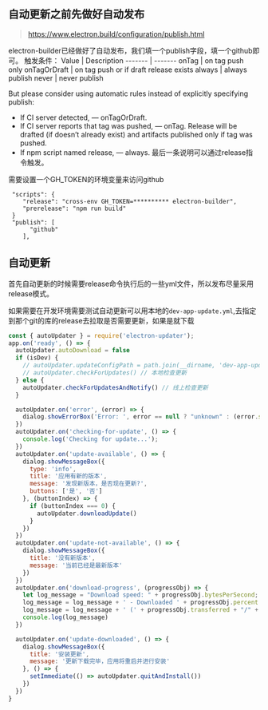 ## 自动更新之前先做好自动发布
>https://www.electron.build/configuration/publish.html

electron-builder已经做好了自动发布，我们填一个publish字段，填一个github即可。
触发条件：
Value | Description
------- | -------
onTag | on tag push only
onTagOrDraft | on tag push or if draft release exists
always | always publish
never | never publish

But please consider using automatic rules instead of explicitly specifying publish:

- If CI server detected, — onTagOrDraft.
- If CI server reports that tag was pushed, — onTag.
Release will be drafted (if doesn’t already exist) and artifacts published only if tag was pushed.
- If npm script named release, — always.
最后一条说明可以通过release指令触发。


需要设置一个GH_TOKEN的环境变量来访问github
```tsx
 "scripts": {
    "release": "cross-env GH_TOKEN=********** electron-builder",
    "prerelease": "npm run build"
 }
 "publish": [
      "github"
    ],
```

## 自动更新

首先自动更新的时候需要release命令执行后的一些yml文件，所以发布尽量采用release模式。

如果需要在开发环境需要测试自动更新可以用本地的`dev-app-update.yml`,去指定到那个git的库的release去拉取是否需要更新，如果是就下载

```js
const { autoUpdater } = require('electron-updater');
app.on('ready', () => {
  autoUpdater.autoDownload = false
  if (isDev) {
    // autoUpdater.updateConfigPath = path.join(__dirname, 'dev-app-update.yml') // 本地调试自动更新
    // autoUpdater.checkForUpdates() // 本地检查更新
  } else {
    autoUpdater.checkForUpdatesAndNotify() // 线上检查更新
  }

  autoUpdater.on('error', (error) => {
    dialog.showErrorBox('Error: ', error == null ? "unknown" : (error.stack || error).toString())
  })
  autoUpdater.on('checking-for-update', () => {
    console.log('Checking for update...');
  })  
  autoUpdater.on('update-available', () => {
    dialog.showMessageBox({
      type: 'info',
      title: '应用有新的版本',
      message: '发现新版本，是否现在更新?',
      buttons: ['是', '否']
    }, (buttonIndex) => {
      if (buttonIndex === 0) {
        autoUpdater.downloadUpdate()
      }
    })
  })
  autoUpdater.on('update-not-available', () => {
    dialog.showMessageBox({
      title: '没有新版本',
      message: '当前已经是最新版本'
    })
  })
  autoUpdater.on('download-progress', (progressObj) => {
    let log_message = "Download speed: " + progressObj.bytesPerSecond;
    log_message = log_message + ' - Downloaded ' + progressObj.percent + '%';
    log_message = log_message + ' (' + progressObj.transferred + "/" + progressObj.total + ')';
    console.log(log_message)
  })

  autoUpdater.on('update-downloaded', () => {
    dialog.showMessageBox({
      title: '安装更新',
      message: '更新下载完毕，应用将重启并进行安装'
    }, () => {
      setImmediate(() => autoUpdater.quitAndInstall())
    })
  })
}

```
